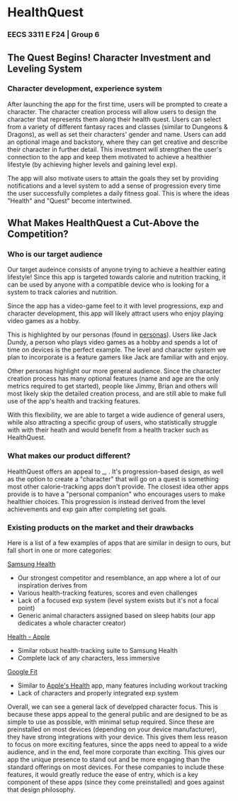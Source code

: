 # HealthQuest
### EECS 3311 E F24 | Group 6

## The Quest Begins!  Character Investment and Leveling System
### Character development, experience system

After launching the app for the first time, users will be prompted to create a character.  The character creation
process will allow users to design the character that represents them along their health quest.  Users can select
from a variety of different fantasy races and classes (similar to Dungeons & Dragons), as well as set their characters'
gender and name.  Users can add an optional image and backstory, where they can get creative and describe their character
in further detail.  This investment will strengthen the user's connection to the app and keep them motivated
to achieve a healthier lifestyle (by achieving higher levels and gaining level exp).

The app will also motivate users to attain the goals they set by providing notifications and a level system to 
add a sense of progression every time the user successfully completes a daily fitness goal.  This is where
the ideas "Health" and "Quest" become intertwined.

## What Makes HealthQuest a Cut-Above the Competition?

### Who is our target audience

Our target audeince consists of anyone trying to achieve a healthier eating lifestyle!  Since this app is targeted 
towards calorie and nutrition tracking, it can be used by anyone with a compatible device who is looking for 
a system to track calories and nutrition.

Since the app has a video-game feel to it with level progressions, exp and character development, this app will likely
attract users who enjoy playing video games as a hobby.

This is highlighted by our personas (found in [personas](Personas.pdf)).  Users like Jack Dundy, a person who plays video games 
as a hobby and spends a lot of time on devices is the perfect example.  The level and character system we plan to 
incorporate is a feature gamers like Jack are familiar with and enjoy. 

Other personas highlight our more general audience.  Since the character creation process has many optional features
(name and age are the only metrics required to get started), people like Jimmy, Brian and others will most likely skip
the detailed creation process, and are still able to make full use of the app's health and tracking features.

With this flexibility, we are able to target a wide audience of general users, while also attracting a specific group of
users, who statistically struggle with with their heath and would benefit from a health tracker such as HealthQuest.

### What makes our product different?

HealthQuest offers an appeal to _, .  It's progression-based design, as well as the option to create a "character"
that will go on a quest is something most other calorie-tracking apps don't provide.  The closest idea other 
apps provide is to have a "personal companion" who encourages users to make healthier choices.  This progression is
instead derived from the level achievements and exp gain after completing set goals.

### Existing products on the market and their drawbacks

Here is a list of a few examples of apps that are similar in design to ours, but fall short in one or more categories:

[Samsung Health](https://play.google.com/store/apps/details?id=com.sec.android.app.shealth&hl=en_CA)
- Our strongest competitor and resemblance, an app where a lot of our inspiration derives from
- Various health-tracking features, scores and even challenges
- Lack of a focused exp system (level system exists but it's not a focal point)
- Generic animal characters assigned based on sleep habits (our app dedicates a whole character creator)

[Health - Apple](https://www.apple.com/ca/health/)
- Similar robust health-tracking suite to Samsung Health
- Complete lack of any characters, less immersive

[Google Fit](https://play.google.com/store/apps/details?id=com.google.android.apps.fitness&hl=en_CA)
- Similar to [Apple's Health](https://www.apple.com/ca/health/) app, many features including workout tracking
- Lack of characters and properly integrated exp system

Overall, we can see a general lack of develpped character focus.  This is because these apps appeal to the general 
public and are designed to be as simple to use as possible, with minimal setup required.  Since these are preinstalled on
most devices (depending on your device manufacturer), they have strong integrations with your device.  This gives them
less reason to focus on more exciting features, since the apps need to appeal to a wide audience, and in the end,
feel more corporate than exciting.  This gives our app the unique presence to stand out and be more engaging than
the standard offerings on most devices.  For these companies to include these features, it would greatly reduce the ease of
entry, which is a key component of these apps (since they come preinstalled) and goes against that design philosophy.
